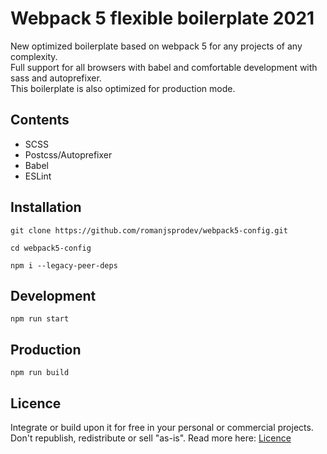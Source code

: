 # Webpack 5 flexible boilerplate 2021
New optimized boilerplate based on webpack 5 for any projects of any complexity.  
Full support for all browsers with babel and comfortable development with sass and autoprefixer.  
This boilerplate is also optimized for production mode.
## Contents
- SCSS
- Postcss/Autoprefixer
- Babel
- ESLint
## Installation
```ssh
git clone https://github.com/romanjsprodev/webpack5-config.git

cd webpack5-config

npm i --legacy-peer-deps
```
## Development
```ssh
npm run start
```
## Production
```ssh
npm run build
```
## Licence
Integrate or build upon it for free in your personal or commercial projects. Don't republish, redistribute or sell "as-is".
Read more here: [Licence](https://github.com/romanjsprodev/webpack5-config/blob/main/LICENSE)
